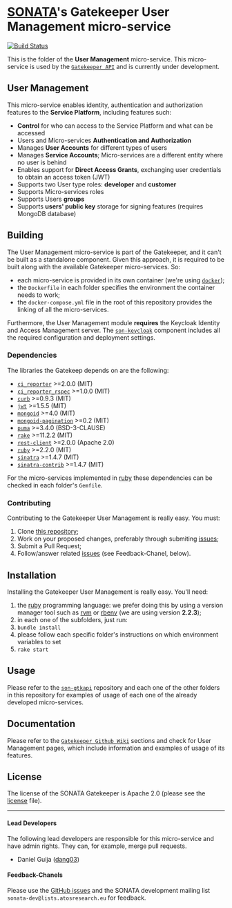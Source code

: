 # [SONATA](http://www.sonata-nfv.eu)'s Gatekeeper User Management micro-service
[![Build Status](http://jenkins.sonata-nfv.eu/buildStatus/icon?job=son-gkeeper)](http://jenkins.sonata-nfv.eu/job/son-gkeeper)

This is the folder of the **User Management** micro-service. This micro-service is used by the [`Gatekeeper API`](https://github.com/sonata-nfv/son-gkeeper/son-gtkapi) and is currently under development.

## User Management

This micro-service enables identity, authentication and authorization features to the **Service Platform**, including features such:

- **Control** for who can access to the Service Platform and what can be accessed
- Users and Micro-services **Authentication and Authorization**
- Manages **User Accounts** for different types of users
- Manages **Service Accounts**; Micro-services are a different entity where no user is behind
- Enables support for **Direct Access Grants**, exchanging user credentials to obtain an access token (JWT)
- Supports two User type roles: **developer** and **customer**
- Supports Micro-services roles
- Supports Users **groups**
- Supports **users' public key** storage for signing features (requires MongoDB database)

## Building
The User Management micro-service is part of the Gatekeeper, and it can't be built as a standalone component.
Given this approach, it is required to be built along with the available Gatekeeper micro-services. So:

* each micro-service is provided in its own container (we're using [`docker`](https://github.com/docker/docker));
* the `Dockerfile` in each folder specifies the environment the container needs to work;
* the `docker-compose.yml` file in the root of this repository provides the linking of all the micro-services.

Furthermore, the User Management module **requires** the Keycloak Identity and Access Management server.
The [`son-keycloak`](https://github.com/sonata-nfv/son-gkeeper/son-keycloak) component includes all the required configuration and deployment settings.

### Dependencies
The libraries the Gatekeep depends on are the following:

* [`ci_reporter`](https://github.com/ci-reporter/ci_reporter) >=2.0.0 (MIT)
* [`ci_reporter_rspec`](https://github.com/ci-reporter/ci_reporter_rspec) >=1.0.0 (MIT)
* [`curb`](https://github.com/taf2/curb) >=0.9.3 (MIT)
* [`jwt`](https://github.com/jwt/ruby-jwt) >=1.5.5 (MIT)
* [`mongoid`](https://github.com/mongodb/mongoid) >=4.0 (MIT)
* [`mongoid-pagination`](https://github.com/ajsharp/mongoid-pagination) >=0.2 (MIT)
* [`puma`](https://github.com/puma/puma) >=3.4.0 (BSD-3-CLAUSE)
* [`rake`](https://github.com/ruby/rake) >=11.2.2 (MIT)
* [`rest-client`](https://github.com/rest-client/rest-client) >=2.0.0 (Apache 2.0)
* [`ruby`](https://github.com/ruby/ruby/tree/ruby_2_2) >=2.2.0 (MIT)
* [`sinatra`](https://github.com/sinatra/sinatra) >=1.4.7 (MIT)
* [`sinatra-contrib`](https://github.com/sinatra/sinatra-contrib) >=1.4.7 (MIT)

For the micro-services implemented in [ruby](http://www.ruby-lang.org) these dependencies can be checked in each folder's `Gemfile`.

### Contributing
Contributing to the Gatekeeper User Management is really easy. You must:

1. Clone [this repository](http://github.com/sonata-nfv/son-gkeeper);
1. Work on your proposed changes, preferably through submiting [issues](https://github.com/sonata-nfv/son-gkeeper/issues);
1. Submit a Pull Request;
1. Follow/answer related [issues](https://github.com/sonata-nfv/son-gkeeper/issues) (see Feedback-Chanel, below).

## Installation
Installing the Gatekeeper User Management is really easy. You'll need:

1. the [ruby](http://www.ruby-lang.org) programming language: we prefer doing this by using a version manager tool such as [rvm](https://rvm.io) or [rbenv](http://rbenv.org) (we are using version **2.2.3**);
1. in each one of the subfolders, just run:
  1. `bundle install`
  1. please follow each specific folder's instructions on which environment variables to set
  1. `rake start`

## Usage
Please refer to the [`son-gtkapi`](https://github.com/sonata-nfv/son-gkeeper/tree/master/son-gtkapi) repository and each one of the other folders in this repository for examples of usage of each one of the already developed micro-services.

## Documentation
Please refer to the [`Gatekeeper Github Wiki`](https://github.com/sonata-nfv/son-gkeeper/wiki) sections and check for User Management pages, which include information and examples of usage of its features.

## License
The license of the SONATA Gatekeeper is Apache 2.0 (please see the [license](https://github.com/sonata-nfv/son-editorgkeeper/blob/master/LICENSE) file).

---
#### Lead Developers

The following lead developers are responsible for this micro-service and have admin rights. They can, for example, merge pull requests.

* Daniel Guija ([dang03](https://github.com/dang03))

#### Feedback-Chanels

Please use the [GitHub issues](https://github.com/sonata-nfv/son-gkeeper/issues) and the SONATA development mailing list `sonata-dev@lists.atosresearch.eu` for feedback.

